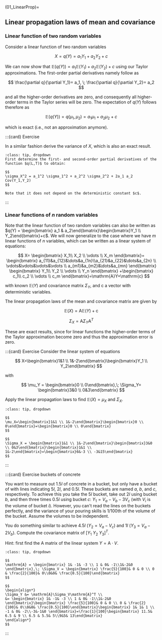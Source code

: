 (01_LinearProp)=
## Linear propagation laws of mean and covariance

### Linear function of two random variables
Consider a linear function of two random variables

$$
X = q(Y)=a_1 Y_1+ a_2 Y_2 + c
$$

We can now show that $\mathbb{E}(q(Y))= a_1 \mathbb{E}(Y_1)+a_2 \mathbb{E}(Y_2)+c$ using our Taylor approximations. The first-order partial derivatives namely follow as

$$
\frac{\partial q}{\partial Y_1}= a_1, \; \frac{\partial q}{\partial Y_2}= a_2
$$

and all the higher-order derivatives are zero, and consequently all higher-order terms in the Taylor series will be zero. The expectation of $q(Y)$ follows therefore as

$$
\mathbb{E}(q(Y))= q(\mu_1,\mu_2)=a_1 \mu_1 + a_2\mu_2 + c
$$

which is exact (i.e., not an approximation anymore).

:::{card} Exercise

In a similar fashion derive the variance of $X$, which is also an exact result.

 ```{admonition} Solution
:class: tip, dropdown
First determine the first- and second-order partial derivatives of the function $q(L,T)$ to obtain:

$$
\sigma_X^2 = a_1^2 \sigma_1^2 + a_2^2 \sigma_2^2 + 2a_1 a_2 Cov(Y_1,Y_2)
$$

Note that it does not depend on the deterministic constant $c$.
```
:::

### Linear functions of $n$ random variables 
Note that the linear function of two random variables can also be written as $q(Y) = \begin{bmatrix} a_1 & a_2\end{bmatrix}\begin{bmatrix}Y_1 \\ Y_2\end{bmatrix}+c$. We will now generalize to the case where we have $m$ linear functions of $n$ variables, which can be written as a linear system of equations:

$$ 
X= \begin{bmatrix} X_1\\ X_2 \\ \vdots \\ X_m \end{bmatrix}= \begin{bmatrix} a_{11}&a_{12}&\dots&a_{1n}\\a_{21}&a_{22}&\dots&a_{2n} \\ \vdots&\vdots&\vdots&\vdots \\ a_{m1}&a_{m2}&\dots&a_{mn} \end{bmatrix} \begin{bmatrix} Y_1\\ Y_2 \\ \vdots \\ Y_n \end{bmatrix} +\begin{bmatrix} c_1\\ c_2 \\ \vdots \\ c_m \end{bmatrix}=\mathrm{A}Y+\mathrm{c}
$$

with known $\mathbb{E}(Y)$ and covariance matrix $\Sigma_Y$, and $\mathrm{c}$ a vector with deterministic variables.

The linear propagation laws of the mean and covariance matrix are given by

$$
\mathbb{E}(X) = \mathrm{A}\mathbb{E}(Y)+\mathrm{c}
$$ 

$$
\Sigma_{X} =\mathrm{A}\Sigma_Y \mathrm{A}^T
$$

These are exact results, since for linear functions the higher-order terms of the Taylor approximation become zero and thus the approximation error is zero.

:::{card} Exercise 
Consider the linear system of equations

$$
X=\begin{bmatrix}1&1 \\ 1&-2\end{bmatrix}\begin{bmatrix}Y_1 \\ Y_2\end{bmatrix}
$$

with 

$$
\mu_Y = \begin{bmatrix}0 \\ 0\end{bmatrix},\; \Sigma_Y= \begin{bmatrix}3&0 \\ 0&3\end{bmatrix}
$$

Apply the linear propagation laws to find $\mathbb{E}(X)=\mu_X$ and $\Sigma_X$.

 ```{admonition} Solution
:class: tip, dropdown

$$
\mu_X=\begin{bmatrix}1&1 \\ 1&-2\end{bmatrix}\begin{bmatrix}0 \\ 0\end{bmatrix}=\begin{bmatrix}0 \\ 0\end{bmatrix}
$$

$$
\Sigma_X = \begin{bmatrix}1&1 \\ 1&-2\end{bmatrix}\begin{bmatrix}3&0 \\ 0&3\end{bmatrix}\begin{bmatrix}1&1 \\ 1&-2\end{bmatrix}=\begin{bmatrix}6&-3 \\ -3&15\end{bmatrix}
$$

```
:::

:::{card} Exercise buckets of concrete

You want to measure out 1.5$l$ of concrete in a bucket, but only have a bucket of with lines indicating 5$l$, 2$l$, and 0.5$l$. These buckets are named $a$, $b$, and $c$, respectively. To achieve this you take the 5$l$ bucket, take out 2$l$ using bucket $b$, and then three times 0.5$l$ using bucket $c$: $Y_1 = V_a - V_b - 3V_c$ (with $V_i$ is the volume of bucket $i$). However, you can't read the lines on the buckets perfectly, and the variance of your pouring skills is 1/100th of the volume of the bucket. Assume the volumes to be independent.

You do something similar to achieve 4.5$l$ ($Y_2 = V_a - V_c$) and 1$l$ ($Y_3 = V_a-2V_b$). Compute the covariance matrix of $[Y_1 \ Y_2 \ Y_3]^T$.

Hint: first find the $\mathrm{A}$ matrix of the linear system $Y=\mathrm{A}\cdot V$.

 ```{admonition} Solution
:class: tip, dropdown

$$
\mathrm{A} = \begin{bmatrix} 1& -1& -3 \\ 1 & 0& -1\\1&-2&0 \end{bmatrix},\; \Sigma_V = \begin{bmatrix} \frac{5}{100}& 0 & 0 \\ 0 & \frac{2}{100}& 0\\0&0& \frac{0.5}{100}\end{bmatrix}
$$

$$
\begin{align*}
\Sigma_Y &= \mathrm{A}\Sigma_V\mathrm{A}^T \\
&= \begin{bmatrix} 1& -1& -3 \\ 1 & 0& -1\\1&-2&0 \end{bmatrix}\begin{bmatrix} \frac{5}{100}& 0 & 0 \\ 0 & \frac{2}{100}& 0\\0&0& \frac{0.5}{100}\end{bmatrix}\begin{bmatrix} 1& 1& 1 \\ -1 & 0& -2\\-3&-1&0 \end{bmatrix}=\frac{1}{100}\begin{bmatrix} 11.5& 6.5 & 9 \\ 6.5 & 5.5& 5\\9&5& 13\end{bmatrix}
\end{align*}
$$

```
:::